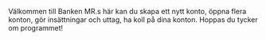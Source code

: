 Välkommen till Banken MR.s här kan du skapa ett nytt konto, öppna flera konton, gör insättningar och uttag, ha koll på dina konton. 
Hoppas du tycker om programmet!
